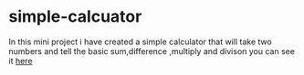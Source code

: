 # simple-calcuator
In this mini project i have created a simple calculator that will take two numbers and tell the basic sum,difference ,multiply and divison
you can see it [here](http://localhost:3000/)
